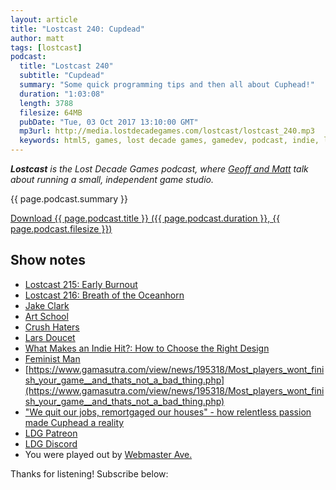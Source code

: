 ```yaml
---
layout: article
title: "Lostcast 240: Cupdead"
author: matt
tags: [lostcast]
podcast:
  title: "Lostcast 240"
  subtitle: "Cupdead"
  summary: "Some quick programming tips and then all about Cuphead!"
  duration: "1:03:08"
  length: 3788
  filesize: 64MB
  pubDate: "Tue, 03 Oct 2017 13:10:00 GMT"
  mp3url: http://media.lostdecadegames.com/lostcast/lostcast_240.mp3
  keywords: html5, games, lost decade games, gamedev, podcast, indie, lostcast
---
```

_**Lostcast** is the Lost Decade Games podcast, where [Geoff and Matt](/about/) talk about running a small, independent game studio._

{{ page.podcast.summary }}

<a class="download-podcast" href="{{ page.podcast.mp3url }}">
	Download {{ page.podcast.title }} ({{ page.podcast.duration }}, {{ page.podcast.filesize }})
</a>

## Show notes

* [Lostcast 215: Early Burnout](http://www.lostdecadegames.com/lostcast-215/)
* [Lostcast 216: Breath of the Oceanhorn](http://www.lostdecadegames.com/lostcast-216/)
* [Jake Clark](http://jake-clark.tumblr.com/)
* [Art School](http://jake-clark.tumblr.com/image/51050193486)
* [Crush Haters](http://jake-clark.tumblr.com/post/136056706502/crush-haters)
* [Lars Doucet](https://twitter.com/larsiusprime/status/914677890758987776)
* [What Makes an Indie Hit?: How to Choose the Right Design](https://www.gamasutra.com/blogs/RyanClark/20150917/253842/What_Makes_an_Indie_Hit_How_to_Choose_the_Right_Design.php)
* [Feminist Man](http://steamcommunity.com/id/generaljamesmattis/recommended/268910/)
* [https://www.gamasutra.com/view/news/195318/Most_players_wont_finish_your_game__and_thats_not_a_bad_thing.php](https://www.gamasutra.com/view/news/195318/Most_players_wont_finish_your_game__and_thats_not_a_bad_thing.php)
* ["We quit our jobs, remortgaged our houses" - how relentless passion made Cuphead a reality](http://www.gamesradar.com/we-quit-our-jobs-remortgaged-our-houses-how-relentless-passion-made-cuphead-a-reality/)
* [LDG Patreon](https://www.patreon.com/lostdecadegames)
* [LDG Discord](https://discord.gg/jNHav65)
* You were played out by [Webmaster Ave.](https://joshuamorse.bandcamp.com/track/webmaster-ave)

Thanks for listening! Subscribe below:
